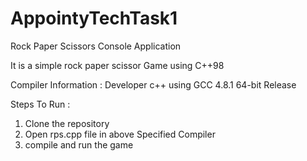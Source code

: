 # AppointyTechTask1
Rock Paper Scissors Console Application

It is a simple rock paper scissor Game using C++98

Compiler Information : Developer c++ using GCC 4.8.1 64-bit Release


Steps To Run : 
1. Clone the repository
2. Open rps.cpp file in above Specified Compiler
3. compile and run the game
